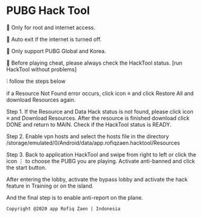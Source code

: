# PUBG Hack Tool #


📌 Only for root and internet access.

📌 Auto exit if the internet is turned off.

📌 Only support PUBG Global and Korea.

📌 Before playing cheat, please always check the HackTool status.
[run HackTool without problems] 


❕ follow the steps below 

if a Resource Not Found error occurs, click icon  ≡  and click Restore All and download Resources again.

Step 1.
If the Resource and Data Hack status is not found, please click icon ≡ and Download Resources.
After the resource is finished download click DONE and return to MAIN.
Check if the HackTool status is READY.

Step 2. 
Enable vpn hosts and select the hosts file in the directory /storage/emulated/0/Android/data/app.rofiqzaen.hacktool/Resources

Step 3.
Back to application HackTool and swipe from right to left or click the icon  ⋮  to choose the PUBG you are playing.
Activate anti-banned and click the start button.

After entering the lobby, activate the bypass lobby and activate the hack feature in Training or on the island.

And the final step is to enable anti-report on the plane.





	Copyright @2020 app Rofiq Zaen | Indonesia
